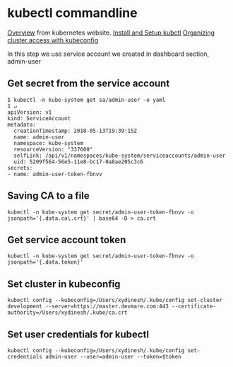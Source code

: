 # kubectl commandline

[Overview](https://kubernetes.io/docs/reference/kubectl/overview/) from kubernetes website.
[Install and Setup kubctl](https://kubernetes.io/docs/tasks/tools/install-kubectl/)
[Organizing cluster access with kubeconfig](https://kubernetes.io/docs/concepts/configuration/organize-cluster-access-kubeconfig/)

In this step we use service account we created in dashboard section, admin-user

## Get secret from the service account
```
$ kubectl -n kube-system get sa/admin-user -o yaml                                        1 ↵
apiVersion: v1
kind: ServiceAccount
metadata:
  creationTimestamp: 2018-05-13T19:39:15Z
  name: admin-user
  namespace: kube-system
  resourceVersion: "337600"
  selfLink: /api/v1/namespaces/kube-system/serviceaccounts/admin-user
  uid: 5209f564-56e5-11e8-bc17-0a8ae205c3c6
secrets:
- name: admin-user-token-fbnvv
```

## Saving CA to a file
```
kubectl -n kube-system get secret/admin-user-token-fbnvv -o jsonpath='{.data.ca\.crt}' | base64 -D > ca.crt
```

## Get service account token

```
kubectl -n kube-system get secret/admin-user-token-fbnvv -o jsonpath='{.data.token}'
```

## Set cluster in kubeconfig

```
kubectl config --kubeconfig=/Users/xydinesh/.kube/config set-cluster development --server=https://master.devmare.com:443 --certificate-authority=/Users/xydinesh/.kube/ca.crt
```

## Set user credentials for kubectl

```
kubectl config --kubeconfig=/Users/xydinesh/.kube/config set-credentials admin-user --user=admin-user --token=$token
```